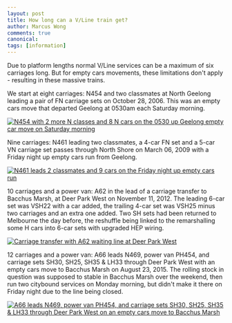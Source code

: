 ```yaml
---
layout: post
title: How long can a V/Line train get?
author: Marcus Wong
comments: true
canonical: 
tags: [information]
---
```


Due to platform lengths normal V/Line services can be a maximum of six carriages long. But for empty cars movements, these limitations don't apply - resulting in these massive trains.

We start at eight carriages: N454 and two classmates at North Geelong leading a pair of FN carriage sets on October 28, 2006. This was an empty cars move that departed Geelong at 0530am each Saturday morning.

<a href="https://railgallery.wongm.com/vline-transfers/D172_7253.jpg.html"><img src="https://railgallery.wongm.com/cache/vline-transfers/D172_7253_595.jpg?cached=1554193809" alt="N454 with 2 more N classes and 8 N cars on the 0530 up Geelong empty car move on Saturday morning" /></a>

Nine carriages: N461 leading two classmates, a 4-car FN set and a 5-car VN carriage set passes through North Shore on March 06, 2009 with a Friday night up empty cars run from Geelong.

<a href="https://railgallery.wongm.com/vline-transfers/D812_1217.jpg.html"><img src="https://railgallery.wongm.com/cache/vline-transfers/D812_1217_595.jpg?cached=1554193773" alt="N461 leads 2 classmates and 9 cars on the Friday night up empty cars run" /></a>

10 carriages and a power van: A62 in the lead of a carriage transfer to Bacchus Marsh, at Deer Park West on November 11, 2012. The leading 6-car set was VSH22 with a car added, the trailing 4-car set was VSH25 minus two carriages and an extra one added. Two SH sets had been returned to Melbourne the day before, the reshuffle being linked to the remarshalling some H cars into 6-car sets with upgraded HEP wiring.

<a href="https://railgallery.wongm.com/vline-transfers/E117_7625.jpg.html"><img src="https://railgallery.wongm.com/cache/vline-transfers/E117_7625_595.jpg?cached=1554193377" alt="Carriage transfer with A62 waiting line at Deer Park West" /></a>

12 carriages and a power van: A66 leads N469, power van PH454, and carriage sets SH30, SH25, SH35 & LH33 through Deer Park West with an empty cars move to Bacchus Marsh on August 23, 2015. The rolling stock in question was supposed to stable in Bacchus Marsh over the weekend, then run two citybound services on Monday morning, but didn't make it there on Friday night due to the line being closed.

<a href="https://railgallery.wongm.com/vline-transfers/F112_0301.jpg.html"><img src="https://railgallery.wongm.com/cache/vline-transfers/F112_0301_595.jpg?cached=1554193467" alt="A66 leads N469, power van PH454, and carriage sets SH30, SH25, SH35 & LH33 through Deer Park West on an empty cars move to Bacchus Marsh" /></a>